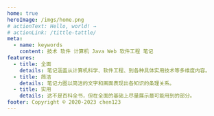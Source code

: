 ```yaml
---
home: true
heroImage: /imgs/home.png
# actionText: Hello, world! →
# actionLink: /tittle-tattle/
meta:
  - name: keywords
    content: 技术 软件 计算机 Java Web 软件工程 笔记
features:
  - title: 全面
    details: 笔记涵盖从计算机科学、软件工程、到各种具体实用技术等多维度内容。
  - title: 简洁
    details: 笔记力图以简洁的文字和画面表现出各知识的条理关系。
  - title: 实用
    details: 这不是百科全书，但在全面的基础上尽量展示最可能用到的部分。
footer: Copyright © 2020-2023 chen123
---
```

